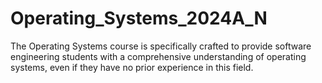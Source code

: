 # Operating_Systems_2024A_N
The Operating Systems course is specifically crafted to provide software engineering students with a comprehensive understanding of operating systems, even if they have no prior experience in this field.
